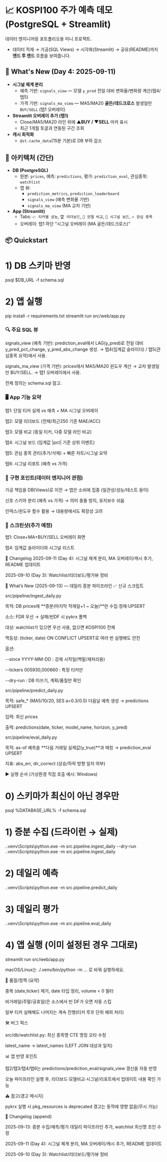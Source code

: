 # 📈 KOSPI100 주가 예측 데모 (PostgreSQL + Streamlit)

데이터 엔지니어링 포트폴리오용 미니 프로젝트.  
- 데이터 적재 → 가공(SQL Views) → 시각화(Streamlit) → 공유(README)까지 **엔드 투 엔드** 흐름을 보여줍니다.

## 🚀 What's New (Day 4: 2025-09-11)
- **시그널 체계 분리**
  - 예측 기반: `signals_view` — 모델 `y_pred` 전일 대비 변화율/변화량 계산(탭4/탭5)  
  - 가격 기반: `signals_ma_view` — MA5/MA20 **골든/데드크로스** 발생일만 `BUY/SELL` (탭1 오버레이)
- **Streamlit 오버레이 추가 (탭1)**
  - Close/MA5/MA20 라인 위에 **▲BUY / ▼SELL** 마커 표시
  - 최근 1개월 토글과 연동된 구간 조회
- **캐시 최적화**
  - `@st.cache_data`(15분 기본)로 DB 부하 감소

## 🧱 아키텍처 (간단)
- **DB (PostgreSQL)**
  - 원본: `prices`, 예측: `predictions`, 평가: `prediction_eval`, 관심종목: `watchlist`
  - 앱 뷰:
    - `prediction_metrics`, `prediction_leaderboard`
    - `signals_view` (예측 변화율 기반)  
    - `signals_ma_view` (MA 교차 기반)
- **App (Streamlit)**
  - Tabs: `📈 티커별 성능`, `🏆 리더보드`, `🔬 모델 비교`, `🚨 시그널 보드`, `⭐ 관심 종목`
  - 오버레이: 탭1 하단 “시그널 오버레이 (MA 골든/데드크로스)”

## 📦 Quickstart
# 1) DB 스키마 반영
psql $DB_URL -f schema.sql

# 2) 앱 실행
pip install -r requirements.txt
streamlit run src/web/app.py


### 🔍 주요 SQL 뷰
signals_view (예측 기반): prediction_eval에서 LAG(y_pred)로 전일 대비 y_pred_pct_change, y_pred_abs_change 생성.
→ 탭4(임계값 슬라이더) / 탭5(관심종목 요약)에서 사용.

signals_ma_view (가격 기반): prices에서 MA5/MA20 윈도우 계산 → 교차 발생일만 BUY/SELL.
→ 탭1 오버레이에서 사용.

전체 정의는 schema.sql 참고.

### 🖥️ App 기능 요약
탭1: 단일 티커 실제 vs 예측 + MA 시그널 오버레이

탭2: 모델 리더보드 (전체/최근250 기준 MAE/ACC)

탭3: 모델 비교 (동일 티커, 다중 모델 라인 비교)

탭4: 시그널 보드 (임계값 |pct| 기준 상위 이벤트)

탭5: 관심 종목 관리(추가/삭제) + 빠른 차트/시그널 요약

탭6: 시그널 리포트 (예측 vs 가격)

### 🧩 구현 포인트(데이터 엔지니어 관점)
가공 책임을 DB(Views)로 이전 → 앱은 소비에 집중 (일관성/성능/테스트 용이)

신호 스키마 분리 (예측 vs 가격) → 의미 충돌 방지, 유지보수 쉬움

인덱스/윈도우 함수 활용 → 대용량에서도 확장성 고려

### 📸 스크린샷(추가 예정)
탭1: Close+MA+BUY/SELL 오버레이 화면

탭4: 임계값 슬라이더와 시그널 리스트

📝 Changelog
2025-09-11 (Day 4): 시그널 체계 분리, MA 오버레이/캐시 추가, README 업데이트

2025-09-10 (Day 3): Watchlist/리더보드/평가뷰 정비

🚀 What’s New (2025-09-13) — 데일리 증분 파이프라인
✅ 신규 스크립트

src/pipeline/ingest_daily.py

목적: DB prices에 **증분(마지막 적재일+1 ~ 오늘)**만 수집·정제·UPSERT

소스: FDR 우선 → 실패/빈DF 시 pykrx 폴백

대상: watchlist가 있으면 우선 사용, 없으면 KOSPI100 전체

멱등성: (ticker, date) ON CONFLICT UPSERT로 여러 번 실행해도 안전

옵션:

--since YYYY-MM-DD : 강제 시작일(백필/재처리용)

--tickers 005930,000660 : 특정 티커만

--dry-run : DB 미쓰기, 계획/품질만 확인

src/pipeline/predict_daily.py

목적: safe_* (MA5/10/20, SES a=0.3/0.5) 다음날 예측 생성 → predictions UPSERT

입력: 최신 prices

출력: predictions(date, ticker, model_name, horizon, y_pred)

src/pipeline/eval_daily.py

목적: as-of 예측을 **다음 거래일 실제값(y_true)**과 매칭 → prediction_eval UPSERT

지표: abs_err, dir_correct (상승/하락 방향 일치 여부)

▶️ 실행 순서 (가상환경 직접 호출 예시: Windows)
# 0) 스키마가 최신이 아닌 경우만
psql %DATABASE_URL% -f schema.sql

# 1) 증분 수집 (드라이런 → 실제)
.\.venv\Scripts\python.exe -m src.pipeline.ingest_daily --dry-run
.\.venv\Scripts\python.exe -m src.pipeline.ingest_daily

# 2) 데일리 예측
.\.venv\Scripts\python.exe -m src.pipeline.predict_daily

# 3) 데일리 평가
.\.venv\Scripts\python.exe -m src.pipeline.eval_daily

# 4) 앱 실행 (이미 설정된 경우 그대로)
streamlit run src/web/app.py


macOS/Linux는 ./.venv/bin/python -m ... 로 바꿔 실행하세요.

🧪 품질/정책 (요약)

중복 (date,ticker) 제거, date 타입 정리, volume < 0 필터

비거래일(주말/공휴일)은 소스에서 빈 DF가 오면 자동 스킵

일부 티커 실패해도 나머지는 계속 진행(티커 루프 단위 예외 처리)

🛠️ 버그 픽스

src/db/watchlist.py: 최신 종목명 CTE 명칭 오타 수정

latest_name → latest_names (LEFT JOIN 대상과 일치)

📊 앱 반영 포인트

탭2/탭3/탭4/탭6는 predictions/prediction_eval/signals_view 갱신을 자동 반영

오늘 파이프라인 실행 후, 리더보드·모델비교·시그널/리포트에서 업데이트 내용 확인 가능

⚠️ 참고(경고 메시지)

pykrx 실행 시 pkg_resources is deprecated 경고는 동작에 영향 없음(무시 가능)

📝 Changelog (append)

2025-09-13: 증분 수집/예측/평가 데일리 파이프라인 추가, watchlist 최신명 조인 수정

2025-09-11 (Day 4): 시그널 체계 분리, MA 오버레이/캐시 추가, README 업데이트

2025-09-10 (Day 3): Watchlist/리더보드/평가뷰 정비
